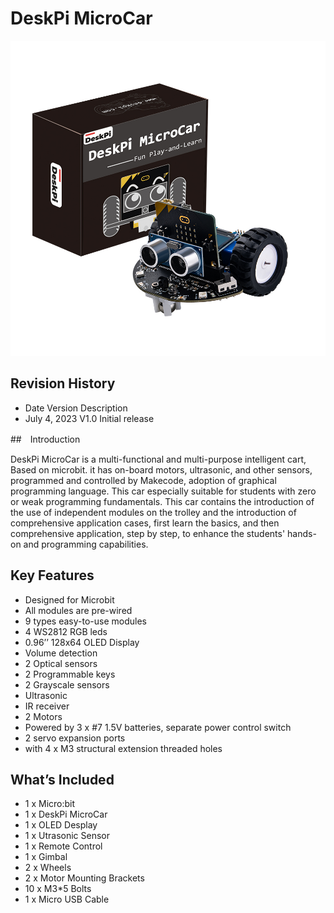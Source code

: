 # DeskPi MicroCar 
![MicroCar](./DP-0021-01.jpg)

## Revision History

* Date	Version	Description
* July 4, 2023	V1.0	Initial release
		
##　Introduction

DeskPi MicroCar is a multi-functional and multi-purpose intelligent cart, Based on microbit. 
it has on-board motors, ultrasonic, and other sensors, programmed and controlled by Makecode, adoption of graphical programming language. This car especially suitable for students with zero or weak programming fundamentals. This car contains the introduction of the use of independent modules on the trolley and the introduction of comprehensive application cases, first learn the basics, and then comprehensive application, step by step, to enhance the students' hands-on and programming capabilities.

## Key Features

* Designed for Microbit
* All modules are pre-wired
* 9 types easy-to-use modules
* 4 WS2812 RGB leds
* 0.96’’ 128x64 OLED Display
* Volume detection
* 2 Optical sensors
* 2 Programmable keys
* 2 Grayscale sensors
* Ultrasonic
* IR receiver
* 2 Motors
* Powered by 3 x #7 1.5V batteries, separate power control switch
* 2 servo expansion ports
* with 4 x M3 structural extension threaded holes

## What’s Included

* 1 x Micro:bit
* 1 x DeskPi MicroCar
* 1 x OLED Desplay
* 1 x Utrasonic Sensor
* 1 x Remote Control
* 1 x Gimbal
* 2 x Wheels
* 2 x Motor Mounting Brackets
* 10 x M3*5 Bolts
* 1 x Micro USB Cable
